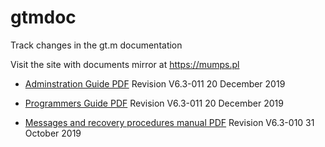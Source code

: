 # gtmdoc
	
Track changes in the gt.m documentation
	
 
	
Visit the site with documents mirror at https://mumps.pl
	
 
	
 
	
* [Adminstration Guide PDF](https://github.com/szydell/gtmdoc/blob/master/books/ao/UNIX_manual/ao_UNIX_screen.pdf) Revision V6.3-011 20 December 2019
	
* [Programmers Guide PDF](https://github.com/szydell/gtmdoc/blob/master/books/pg/UNIX_manual/pg_UNIX_screen.pdf) Revision V6.3-011 20 December 2019
	
* [Messages and recovery procedures manual PDF](https://github.com/szydell/gtmdoc/blob/master/books/mr/manual/mr_screen.pdf) Revision V6.3-010 31 October 2019

